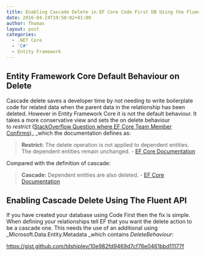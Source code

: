 ```yaml
---
title: Enabling Cascade Delete in EF Core Code First DB Using the Fluent API
date: 2016-04-24T19:50:02+01:00
author: Thomas
layout: post
categories:
  - .NET Core
  - 'C#'
  - Entity Framework
---
```

## Entity Framework Core Default Behaviour on Delete

Cascade delete saves a developer time by not needing to write boilerplate code for related data when the parent data in the relationship has been deleted. However in Entity Framework Core it is not the default behaviour. It takes a more conservative view and sets the on delete behaviour to _restrict_ ([StackOverflow Question where EF Core Team Member Confirms](https://stackoverflow.com/questions/36010867/entity-framework-parent-child-linking-and-foreign-key-constrain-failed-error))_ _which the documentation defines as:

> **Restrict:** The delete operation is not applied to dependent entities. The dependent entities remain unchanged. - [EF Core Documentation](https://docs.efproject.net/en/latest/modeling/relationships.html#id2)

Compared with the definition of cascade:

> **Cascade:** Dependent entities are also deleted. - [EF Core Documentation](https://docs.efproject.net/en/latest/modeling/relationships.html#id2)

## Enabling Cascade Delete Using The Fluent API

If you have created your database using Code First then the fix is simple. When defining your relationships tell EF that you want the delete action to be a cascade one. This needs the use of an additional using _Microsoft.Data.Entity.Metadata _which contains _DeleteBehaviour_:

https://gist.github.com/tdshipley/10e982fd9469d7cf76e0461bbd11177f